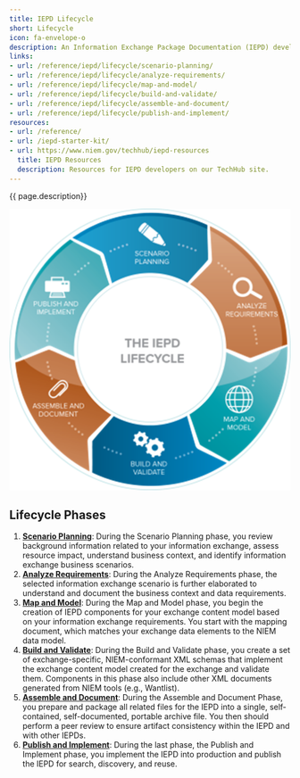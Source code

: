 ```yaml
---
title: IEPD Lifecycle
short: Lifecycle
icon: fa-envelope-o
description: An Information Exchange Package Documentation (IEPD) developer designs, builds, and validates the components (artifacts) of an Information Exchange Package(IEP). The process consists of a six-phase lifecycle.
links:
- url: /reference/iepd/lifecycle/scenario-planning/
- url: /reference/iepd/lifecycle/analyze-requirements/
- url: /reference/iepd/lifecycle/map-and-model/
- url: /reference/iepd/lifecycle/build-and-validate/
- url: /reference/iepd/lifecycle/assemble-and-document/
- url: /reference/iepd/lifecycle/publish-and-implement/
resources:
- url: /reference/
- url: /iepd-starter-kit/
- url: https://www.niem.gov/techhub/iepd-resources
  title: IEPD Resources
  description: Resources for IEPD developers on our TechHub site.
---
```


{{ page.description}}

![IEPD Lifecycle](assets/iepdlifecycle01.png "IEPD Lifecycle")

## Lifecycle Phases

1. **[Scenario Planning](scenario-planning/ "Scenario Planning")**: During the Scenario Planning phase, you review background information related to your information exchange, assess resource impact, understand business context, and identify information exchange business scenarios.
2. **[Analyze Requirements](analyze-requirements/ "Analyze Requirements")**: During the Analyze Requirements phase, the selected information exchange scenario is further elaborated to understand and document the business context and data requirements.
3. **[Map and Model](map-and-model/ "Map and Model")**: During the Map and Model phase, you begin the creation of IEPD components for your exchange content model based on your information exchange requirements.  You start with the mapping document, which matches your exchange data elements to the NIEM data model.
4. **[Build and Validate](build-and-validate/ "Build and Validate")**: During the Build and Validate phase, you create a set of exchange-specific, NIEM-conformant XML schemas that implement the exchange content model created for the exchange and validate them. Components in this phase also include other XML documents generated from NIEM tools (e.g., Wantlist).
5. **[Assemble and Document](assemble-and-document/ "Assemble and Document")**: During the Assemble and Document Phase, you prepare and package all related files for the IEPD into a single, self‐contained, self-documented, portable archive file. You then should perform a peer review to ensure artifact consistency within the IEPD and with other IEPDs.
6. **[Publish and Implement](publish-and-implement/ "Publish and Implement")**: During the last phase, the Publish and Implement phase, you implement the IEPD into production and publish the IEPD for search, discovery, and reuse.
